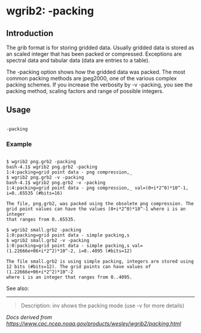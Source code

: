 # wgrib2: -packing

## Introduction

The grib format is for storing gridded data. Usually gridded data is
stored as an scaled integer that has been packed or compressed.
Exceptions are spectral data and tabular data (data are entries to a
table).

The -packing option shows how the gridded
data was packed. The most common packing methods are jpeg2000,
one of the various complex packing schemes. If you increase
the verbosity by -v -packing, you
see the packing method, scaling factors and range of possible
integers.

## Usage

```

-packing

```

### Example

```

$ wgrib2 png.grb2 -packing
bash-4.1$ wgrib2 png.grb2 -packing
1:4:packing=grid point data - png compression,_
$ wgrib2 png.grb2 -v -packing
bash-4.1$ wgrib2 png.grb2 -v -packing
1:4:packing=grid point data - png compression,_ val=(0+i*2^0)*10^-1, i=0..65535 (#bits=16)

The file, png.grb2, was packed using the obsolete png compression. The
grid point values can have the values (0+i*2^0)*10^-1 where i is an integer
that ranges from 0..65535.

$ wgrib2 small.grb2 -packing
1:0:packing=grid point data - simple packing,s
$ wgrib2 small.grb2 -v -packing
1:0:packing=grid point data - simple packing,s val=(1.22666e+06+i*2^2)*10^-2, i=0..4095 (#bits=12)

The file small.grb2 is using simple packing, integers are stored using
12 bits (#bits=12). The grid points can have values of (1.22666e+06+i*2^2)*10^-2
where i is an integer that ranges from 0..4095.

```

See also:

---

> Description: inv shows the packing mode (use -v for more details)

_Docs derived from <https://www.cpc.ncep.noaa.gov/products/wesley/wgrib2/packing.html>_
